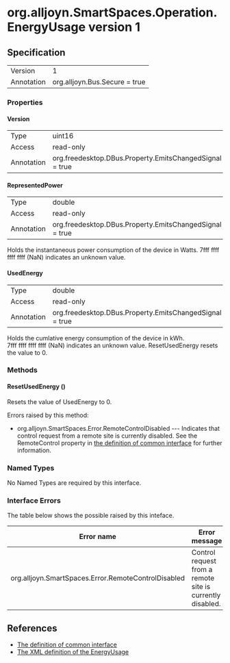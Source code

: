 # org.alljoyn.SmartSpaces.Operation.EnergyUsage version 1

## Specification

|            |                                                          |
|------------|----------------------------------------------------------|
| Version    | 1                                                        |
| Annotation | org.alljoyn.Bus.Secure = true                            |

### Properties

#### Version

|                   |                                                         |
|-------------------|---------------------------------------------------------|
| Type              | uint16                                                  |
| Access            | read-only                                               |
| Annotation        | org.freedesktop.DBus.Property.EmitsChangedSignal = true |



#### RepresentedPower

|            |                                                          |
|------------|----------------------------------------------------------|
| Type       | double                                                   |
| Access     | read-only                                                |
| Annotation | org.freedesktop.DBus.Property.EmitsChangedSignal = true  |

Holds the instantaneous power consumption of the device in Watts. 
7fff ffff ffff ffff (NaN) indicates an unknown value.

#### UsedEnergy

|            |                                                          |
|------------|----------------------------------------------------------|
| Type       | double                                                   |
| Access     | read-only                                                |
| Annotation | org.freedesktop.DBus.Property.EmitsChangedSignal = true  |

Holds the cumlative energy consumption of the device in kWh.  
7fff ffff ffff ffff (NaN) indicates an unknown value.  ResetUsedEnergy resets 
the value to 0.

### Methods

#### ResetUsedEnergy ()

Resets the value of UsedEnergy to 0.

Errors raised by this method:
  * org.alljoyn.SmartSpaces.Error.RemoteControlDisabled --- Indicates that
    control request from a remote site is currently disabled.  See the
    RemoteControl property in [the definition of common interface](/org.alljoyn.SmartSpaces/Common-v1)
    for further information.

### Named Types

No Named Types are required by this interface.

### Interface Errors

The table below shows the possible raised by this inteface.

| Error name                                    | Error message         |
|-----------------------------------------------|-----------------------|
| org.alljoyn.SmartSpaces.Error.RemoteControlDisabled   | Control request from a remote site is currently disabled.       |

## References

  * [The definition of common interface](/org.alljoyn.SmartSpaces/Common-v1)
  * [The XML definition of the EnergyUsage](EnergyUsage-v1.xml)
